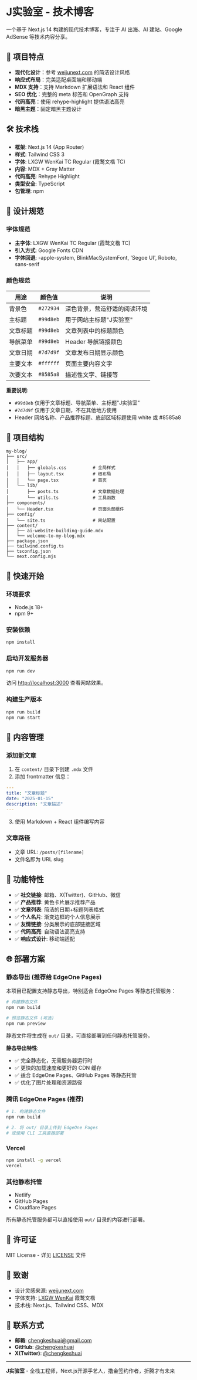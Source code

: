 # J实验室 - 技术博客

一个基于 Next.js 14 构建的现代技术博客，专注于 AI 出海、AI 建站、Google AdSense 等技术内容分享。

## 🚀 项目特点

- **现代化设计**：参考 [weijunext.com](https://weijunext.com) 的简洁设计风格
- **响应式布局**：完美适配桌面端和移动端
- **MDX 支持**：支持 Markdown 扩展语法和 React 组件
- **SEO 优化**：完整的 meta 标签和 OpenGraph 支持
- **代码高亮**：使用 rehype-highlight 提供语法高亮
- **暗黑主题**：固定暗黑主题设计

## 🛠 技术栈

- **框架**: Next.js 14 (App Router)
- **样式**: Tailwind CSS 3
- **字体**: LXGW WenKai TC Regular (霞鹜文楷 TC)
- **内容**: MDX + Gray Matter
- **代码高亮**: Rehype Highlight
- **类型安全**: TypeScript
- **包管理**: npm

## 🎨 设计规范

### 字体规范
- **主字体**: LXGW WenKai TC Regular (霞鹜文楷 TC)
- **引入方式**: Google Fonts CDN
- **字体回退**: -apple-system, BlinkMacSystemFont, 'Segoe UI', Roboto, sans-serif

### 颜色规范
| 用途 | 颜色值 | 说明 |
|------|--------|------|
| 背景色 | `#272934` | 深色背景，营造舒适的阅读环境 |
| 主标题 | `#99d8eb` | 用于网站主标题"J实验室" |
| 文章标题 | `#99d8eb` | 文章列表中的标题颜色 |
| 导航菜单 | `#99d8eb` | Header 导航链接颜色 |
| 文章日期 | `#7d7d9f` | 文章发布日期显示颜色 |
| 主要文本 | `#ffffff` | 页面主要内容文字 |
| 次要文本 | `#8585a8` | 描述性文字、链接等 |

**重要说明**: 
- `#99d8eb` 仅用于文章标题、导航菜单、主标题"J实验室"
- `#7d7d9f` 仅用于文章日期，不在其他地方使用
- Header 网站名称、产品推荐标题、底部区域标题使用 white 或 #8585a8

## 📁 项目结构

```
my-blog/
├── src/
│   ├── app/
│   │   ├── globals.css          # 全局样式
│   │   ├── layout.tsx           # 根布局
│   │   └── page.tsx             # 首页
│   └── lib/
│       ├── posts.ts             # 文章数据处理
│       └── utils.ts             # 工具函数
├── components/
│   └── Header.tsx               # 页面头部组件
├── config/
│   └── site.ts                  # 网站配置
├── content/
│   ├── ai-website-building-guide.mdx
│   └── welcome-to-my-blog.mdx
├── package.json
├── tailwind.config.ts
├── tsconfig.json
└── next.config.mjs
```

## 🚀 快速开始

### 环境要求
- Node.js 18+ 
- npm 9+

### 安装依赖
```bash
npm install
```

### 启动开发服务器
```bash
npm run dev
```

访问 [http://localhost:3000](http://localhost:3000) 查看网站效果。

### 构建生产版本
```bash
npm run build
npm run start
```

## 📝 内容管理

### 添加新文章
1. 在 `content/` 目录下创建 `.mdx` 文件
2. 添加 frontmatter 信息：
```yaml
---
title: "文章标题"
date: "2025-01-15"
description: "文章描述"
---
```
3. 使用 Markdown + React 组件编写内容

### 文章路径
- 文章 URL: `/posts/[filename]`
- 文件名即为 URL slug

## 🎯 功能特性

- ✅ **社交链接**: 邮箱、X(Twitter)、GitHub、微信
- ✅ **产品推荐**: 黄色卡片展示推荐产品
- ✅ **文章列表**: 简洁的日期+标题列表格式
- ✅ **个人名片**: 渐变边框的个人信息展示
- ✅ **友情链接**: 分类展示的底部链接区域
- ✅ **代码高亮**: 自动语法高亮支持
- ✅ **响应式设计**: 移动端适配

## 🌐 部署方案

### 静态导出 (推荐给 EdgeOne Pages)
本项目已配置支持静态导出，特别适合 EdgeOne Pages 等静态托管服务：

```bash
# 构建静态文件
npm run build

# 预览静态文件 (可选)
npm run preview
```

静态文件将生成在 `out/` 目录，可直接部署到任何静态托管服务。

**静态导出特性**:
- ✅ 完全静态化，无需服务器运行时
- ✅ 更快的加载速度和更好的 CDN 缓存
- ✅ 适合 EdgeOne Pages、GitHub Pages 等静态托管
- ✅ 优化了图片处理和资源路径

### 腾讯 EdgeOne Pages (推荐)
```bash
# 1. 构建静态文件
npm run build

# 2. 将 out/ 目录上传到 EdgeOne Pages
# 或使用 CLI 工具直接部署
```

### Vercel
```bash
npm install -g vercel
vercel
```

### 其他静态托管
- Netlify
- GitHub Pages  
- Cloudflare Pages

所有静态托管服务都可以直接使用 `out/` 目录的内容进行部署。

## 📄 许可证

MIT License - 详见 [LICENSE](LICENSE) 文件

## 🙏 致谢

- 设计灵感来源: [weijunext.com](https://weijunext.com)
- 字体支持: [LXGW WenKai](https://github.com/lxgw/LxgwWenKai) 霞鹜文楷
- 技术栈: Next.js、Tailwind CSS、MDX

## 📧 联系方式

- **邮箱**: chengkeshuai@gmail.com
- **GitHub**: [@chengkeshuai](https://github.com/chengkeshuai)
- **X(Twitter)**: [@chengkeshuai](https://x.com/chengkeshuai)

---

**J实验室** - 全栈工程师，Next.js开源手艺人，撸金签约作者，折腾才有未来
